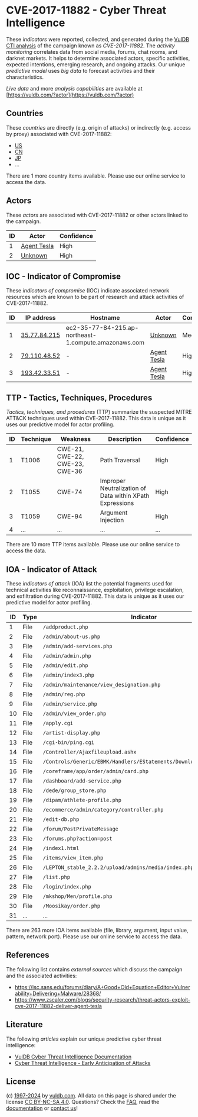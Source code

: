# CVE-2017-11882 - Cyber Threat Intelligence

These _indicators_ were reported, collected, and generated during the [VulDB CTI analysis](https://vuldb.com/?kb.cti) of the campaign known as _CVE-2017-11882_. The _activity monitoring_ correlates data from social media, forums, chat rooms, and darknet markets. It helps to determine associated actors, specific activities, expected intentions, emerging research, and ongoing attacks. Our unique _predictive model_ uses _big data_ to forecast activities and their characteristics.

_Live data_ and more _analysis capabilities_ are available at [https://vuldb.com/?actor](https://vuldb.com/?actor)

## Countries

These _countries_ are directly (e.g. origin of attacks) or indirectly (e.g. access by proxy) associated with CVE-2017-11882:

* [US](https://vuldb.com/?country.us)
* [CN](https://vuldb.com/?country.cn)
* [JP](https://vuldb.com/?country.jp)
* ...

There are 1 more country items available. Please use our online service to access the data.

## Actors

These _actors_ are associated with CVE-2017-11882 or other actors linked to the campaign.

ID | Actor | Confidence
-- | ----- | ----------
1 | [Agent Tesla](https://vuldb.com/?actor.agent_tesla) | High
2 | [Unknown](https://vuldb.com/?actor.unknown) | High

## IOC - Indicator of Compromise

These _indicators of compromise_ (IOC) indicate associated network resources which are known to be part of research and attack activities of CVE-2017-11882.

ID | IP address | Hostname | Actor | Confidence
-- | ---------- | -------- | ----- | ----------
1 | [35.77.84.215](https://vuldb.com/?ip.35.77.84.215) | ec2-35-77-84-215.ap-northeast-1.compute.amazonaws.com | [Unknown](https://vuldb.com/?actor.unknown) | Medium
2 | [79.110.48.52](https://vuldb.com/?ip.79.110.48.52) | - | [Agent Tesla](https://vuldb.com/?actor.agent_tesla) | High
3 | [193.42.33.51](https://vuldb.com/?ip.193.42.33.51) | - | [Agent Tesla](https://vuldb.com/?actor.agent_tesla) | High

## TTP - Tactics, Techniques, Procedures

_Tactics, techniques, and procedures_ (TTP) summarize the suspected MITRE ATT&CK techniques used within CVE-2017-11882. This data is unique as it uses our predictive model for actor profiling.

ID | Technique | Weakness | Description | Confidence
-- | --------- | -------- | ----------- | ----------
1 | T1006 | CWE-21, CWE-22, CWE-23, CWE-36 | Path Traversal | High
2 | T1055 | CWE-74 | Improper Neutralization of Data within XPath Expressions | High
3 | T1059 | CWE-94 | Argument Injection | High
4 | ... | ... | ... | ...

There are 10 more TTP items available. Please use our online service to access the data.

## IOA - Indicator of Attack

These _indicators of attack_ (IOA) list the potential fragments used for technical activities like reconnaissance, exploitation, privilege escalation, and exfiltration during CVE-2017-11882. This data is unique as it uses our predictive model for actor profiling.

ID | Type | Indicator | Confidence
-- | ---- | --------- | ----------
1 | File | `/addproduct.php` | High
2 | File | `/admin/about-us.php` | High
3 | File | `/admin/add-services.php` | High
4 | File | `/admin/admin.php` | High
5 | File | `/admin/edit.php` | High
6 | File | `/admin/index3.php` | High
7 | File | `/admin/maintenance/view_designation.php` | High
8 | File | `/admin/reg.php` | High
9 | File | `/admin/service.php` | High
10 | File | `/admin/view_order.php` | High
11 | File | `/apply.cgi` | Medium
12 | File | `/artist-display.php` | High
13 | File | `/cgi-bin/ping.cgi` | High
14 | File | `/Controller/Ajaxfileupload.ashx` | High
15 | File | `/Controls/Generic/EBMK/Handlers/EStatements/DownloadEStatement.ashx` | High
16 | File | `/coreframe/app/order/admin/card.php` | High
17 | File | `/dashboard/add-service.php` | High
18 | File | `/dede/group_store.php` | High
19 | File | `/dipam/athlete-profile.php` | High
20 | File | `/ecommerce/admin/category/controller.php` | High
21 | File | `/edit-db.php` | Medium
22 | File | `/forum/PostPrivateMessage` | High
23 | File | `/forums.php?action=post` | High
24 | File | `/index1.html` | Medium
25 | File | `/items/view_item.php` | High
26 | File | `/LEPTON_stable_2.2.2/upload/admins/media/index.php` | High
27 | File | `/list.php` | Medium
28 | File | `/login/index.php` | High
29 | File | `/mkshop/Men/profile.php` | High
30 | File | `/Moosikay/order.php` | High
31 | ... | ... | ...

There are 263 more IOA items available (file, library, argument, input value, pattern, network port). Please use our online service to access the data.

## References

The following list contains _external sources_ which discuss the campaign and the associated activities:

* https://isc.sans.edu/forums/diary/A+Good+Old+Equation+Editor+Vulnerability+Delivering+Malware/28368/
* https://www.zscaler.com/blogs/security-research/threat-actors-exploit-cve-2017-11882-deliver-agent-tesla

## Literature

The following _articles_ explain our unique predictive cyber threat intelligence:

* [VulDB Cyber Threat Intelligence Documentation](https://vuldb.com/?kb.cti)
* [Cyber Threat Intelligence - Early Anticipation of Attacks](https://www.scip.ch/en/?labs.20201022)

## License

(c) [1997-2024](https://vuldb.com/?kb.changelog) by [vuldb.com](https://vuldb.com/?kb.about). All data on this page is shared under the license [CC BY-NC-SA 4.0](https://creativecommons.org/licenses/by-nc-sa/4.0/). Questions? Check the [FAQ](https://vuldb.com/?kb.faq), read the [documentation](https://vuldb.com/?kb) or [contact us](https://vuldb.com/?contact)!
